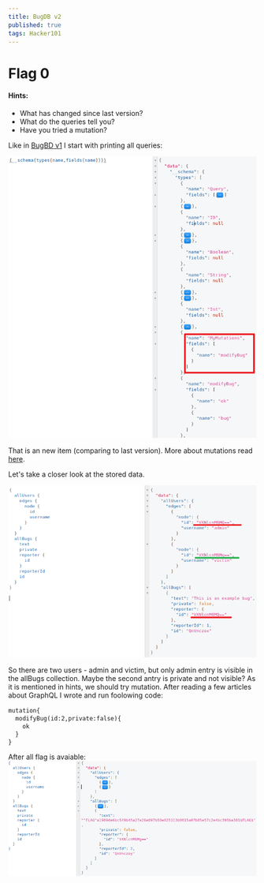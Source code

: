 ```yaml
---
title: BugDB v2
published: true
tags: Hacker101
---
```



# Flag 0

#### Hints:
* What has changed since last version?
* What do the queries tell you?
* Have you tried a mutation?

Like in [BugBD v1](/bugdb-v1) I start with printing all queries:

![Dump](/assets/bugbd-v2/data.png)

That is an new item (comparing to last version). More about mutations read [here](https://shopify.dev/concepts/graphql/mutations). 

Let's take a closer look at the stored data.

![Dump](/assets/bugbd-v2/ava_data.png)

So there are two users - admin and victim, but only admin entry is visible in the allBugs collection. Maybe the second antry is private and not visible? As it is mentioned in hints, we should try mutation. After reading a few articles about GraphQL I wrote and run foolowing code:

```
mutation{
  modifyBug(id:2,private:false){
    ok
  }
}
```

After all flag is avaiable:
![Dump](/assets/bugbd-v2/flag.png)
